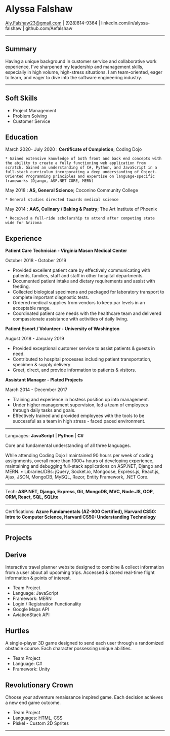 Alyssa Falshaw
============
Aly.Falshaw23@gmail.com |
(928)814-9364 |
linkedin.com/in/alyssa-falshaw |
github.com/Aefalshaw


----
Summary
---------
Having a unique background in customer service and collaborative work experience, I've sharpened my leadership and management skills, especially in high volume, high-stress situations. I am team-oriented, eager to learn, and eager to dive into the software engineering industry.

----
Soft Skills
---------
* Project Management
* Problem Solving
* Customer Service


Education
---------

March 2020- July 2020
:   **Certificate of Completion**; Coding Dojo

    * Gained extensive knowledge of both front and back end concepts with the ability to create a fully functioning web application from scratch. Gained an understanding of C#, Python, and JavaScript in a full-stack curriculum incorporating a deep understanding of Object-Oriented Programming principles and expertise on language-specific frameworks (Django, ASP.NET CORE, MERN)

May 2018
:   **AS, General Science**; Coconino Community College

    * General studies directed towards medical science

May 2014
:   **AAS, Culinary / Baking & Pastry**; The Art Institute of Phoenix

    * Received a full-ride scholarship to attend after competing state wide for Arizona

Experience
----------

**Patient Care Technician - Virginia Mason Medical Center**

October 2018 - October 2019

* Provided excellent patient care by effectively communicating with patients, families, staff and staff in other hospital departments.
* Documented patient intake and dietary requirements and assist with feeding.
* Collected biological specimens and packaged for laboratory transport to complete important diagnostic tests.
* Ordered medical supplies from vendors to keep par levels in an acceptable range.
* Coordinated patient care needs with the healthcare team and delivered compassionate assistance with activities of daily living.


**Patient Escort / Volunteer - University of Washington**

August 2018 - January 2019

* Provided exceptional customer service to assist patients & guests in need.
* Contributed to hospital processes including patient transportation, specimen & supply delivery
* Greet, direct, and provide information to patients & visitors.

**Assistant Manager - Plated Projects**

March 2014 - December 2017

* Training and experience in hostess position up into management.
* Under higher management supervision, led a team of employees through daily tasks and goals.
* Effectively trained and provided employees with the tools to be successful as a team in high stress - faced paced environment.

--------------------

Languages: **JavaScript** | **Python** | **C#**

Core and fundamental understanding of all three languages.

While attending Coding Dojo I maintained 90 hours per week of coding assignments, overall more than 1000+ hours of developing experience, maintaining and debugging full-stack applications on ASP.NET, Django and MERN. • Libraries/DBs: jQuery, Socket.io, Mongoose, Express.js, React.js, Ajax, JSON, MongoDB, MySQL, Razor, Entity Framework, .NET Core.

--------------------

Tech: **ASP.NET, Django, Express, Git, MongoDB, MVC, Node.JS, OOP, ORM, React, SQL, SQLite**

--------------------

Certifications: **Azure Fundamentals (AZ-900 Certified), Harvard CS50: Intro to Computer Science, Harvard CS50: Understanding Technology**

--------------------

Projects
----------

**Derive**
---------
Interactive travel planner website designed to combine & collect information from a user about all upcoming trips. Accessed & stored real-time flight information & points of interest.

* Team Project
* Language: JavaScript
* Framework: MERN
* Login / Registration Functionality
* Google Maps API
* AviationStack API

**Hurtles**
---------
A single-player 3D game designed to send each user through a randomized obstacle course. Each character possessing unique abilities.

* Team Project
* Language: C#
* Framework: Unity

**Revolutionary Crown**
---------
Choose your adventure renaissance inspired game. Each decision achieves a new end game outcome.

* Team Project
* Languages: HTML, CSS
* Piskel - Custom 2D Sprites

----
